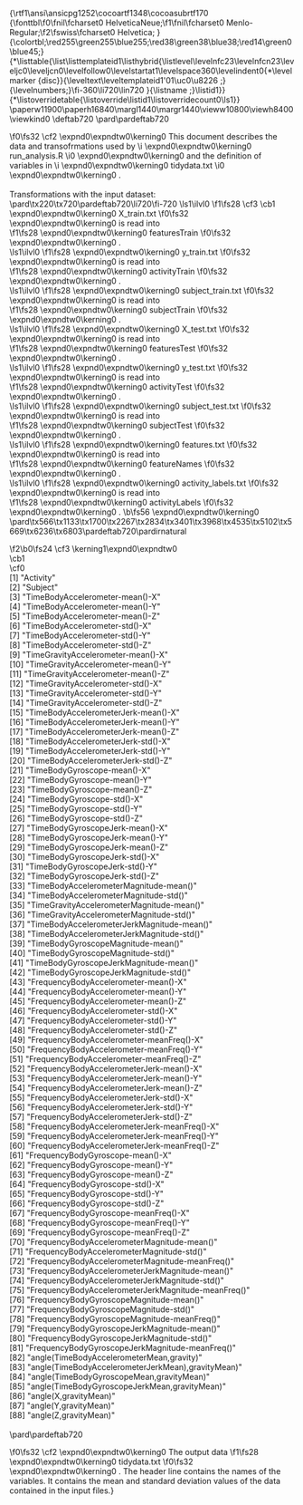 {\rtf1\ansi\ansicpg1252\cocoartf1348\cocoasubrtf170
{\fonttbl\f0\fnil\fcharset0 HelveticaNeue;\f1\fnil\fcharset0 Menlo-Regular;\f2\fswiss\fcharset0 Helvetica;
}
{\colortbl;\red255\green255\blue255;\red38\green38\blue38;\red14\green0\blue45;}
{\*\listtable{\list\listtemplateid1\listhybrid{\listlevel\levelnfc23\levelnfcn23\leveljc0\leveljcn0\levelfollow0\levelstartat1\levelspace360\levelindent0{\*\levelmarker \{disc\}}{\leveltext\leveltemplateid1\'01\uc0\u8226 ;}{\levelnumbers;}\fi-360\li720\lin720 }{\listname ;}\listid1}}
{\*\listoverridetable{\listoverride\listid1\listoverridecount0\ls1}}
\paperw11900\paperh16840\margl1440\margr1440\vieww10800\viewh8400\viewkind0
\deftab720
\pard\pardeftab720

\f0\fs32 \cf2 \expnd0\expndtw0\kerning0
This document describes the data and transofrmations used by 
\i \expnd0\expndtw0\kerning0
run_analysis.R
\i0 \expnd0\expndtw0\kerning0
 and the definition of variables in 
\i \expnd0\expndtw0\kerning0
tidydata.txt
\i0 \expnd0\expndtw0\kerning0
.\
\
Transformations with the input dataset:\
\pard\tx220\tx720\pardeftab720\li720\fi-720
\ls1\ilvl0
\f1\fs28 \cf3 \cb1 \expnd0\expndtw0\kerning0
X_train.txt
\f0\fs32 \expnd0\expndtw0\kerning0
 		is read into 	
\f1\fs28 \expnd0\expndtw0\kerning0
featuresTrain
\f0\fs32 \expnd0\expndtw0\kerning0
.\
\ls1\ilvl0
\f1\fs28 \expnd0\expndtw0\kerning0
y_train.txt
\f0\fs32 \expnd0\expndtw0\kerning0
 		is read into 	
\f1\fs28 \expnd0\expndtw0\kerning0
activityTrain
\f0\fs32 \expnd0\expndtw0\kerning0
.\
\ls1\ilvl0
\f1\fs28 \expnd0\expndtw0\kerning0
subject_train.txt
\f0\fs32 \expnd0\expndtw0\kerning0
 is read into 	
\f1\fs28 \expnd0\expndtw0\kerning0
subjectTrain
\f0\fs32 \expnd0\expndtw0\kerning0
.\
\ls1\ilvl0
\f1\fs28 \expnd0\expndtw0\kerning0
X_test.txt
\f0\fs32 \expnd0\expndtw0\kerning0
 		is read into 	
\f1\fs28 \expnd0\expndtw0\kerning0
featuresTest
\f0\fs32 \expnd0\expndtw0\kerning0
.\
\ls1\ilvl0
\f1\fs28 \expnd0\expndtw0\kerning0
y_test.txt
\f0\fs32 \expnd0\expndtw0\kerning0
 		is read into 	
\f1\fs28 \expnd0\expndtw0\kerning0
activityTest
\f0\fs32 \expnd0\expndtw0\kerning0
.\
\ls1\ilvl0
\f1\fs28 \expnd0\expndtw0\kerning0
subject_test.txt
\f0\fs32 \expnd0\expndtw0\kerning0
 	is read into 	
\f1\fs28 \expnd0\expndtw0\kerning0
subjectTest
\f0\fs32 \expnd0\expndtw0\kerning0
.\
\ls1\ilvl0
\f1\fs28 \expnd0\expndtw0\kerning0
features.txt
\f0\fs32 \expnd0\expndtw0\kerning0
 		is read into 	
\f1\fs28 \expnd0\expndtw0\kerning0
featureNames
\f0\fs32 \expnd0\expndtw0\kerning0
.\
\ls1\ilvl0
\f1\fs28 \expnd0\expndtw0\kerning0
activity_labels.txt
\f0\fs32 \expnd0\expndtw0\kerning0
 is read into 	
\f1\fs28 \expnd0\expndtw0\kerning0
activityLabels
\f0\fs32 \expnd0\expndtw0\kerning0
.
\b\fs56 \expnd0\expndtw0\kerning0
\
\pard\tx566\tx1133\tx1700\tx2267\tx2834\tx3401\tx3968\tx4535\tx5102\tx5669\tx6236\tx6803\pardeftab720\pardirnatural

\f2\b0\fs24 \cf3 \kerning1\expnd0\expndtw0 \
\cb1 \
\cf0 \
[1] "Activity"                                          \
 [2] "Subject"                                           \
 [3] "TimeBodyAccelerometer-mean()-X"                    \
 [4] "TimeBodyAccelerometer-mean()-Y"                    \
 [5] "TimeBodyAccelerometer-mean()-Z"                    \
 [6] "TimeBodyAccelerometer-std()-X"                     \
 [7] "TimeBodyAccelerometer-std()-Y"                     \
 [8] "TimeBodyAccelerometer-std()-Z"                     \
 [9] "TimeGravityAccelerometer-mean()-X"                 \
[10] "TimeGravityAccelerometer-mean()-Y"                 \
[11] "TimeGravityAccelerometer-mean()-Z"                 \
[12] "TimeGravityAccelerometer-std()-X"                  \
[13] "TimeGravityAccelerometer-std()-Y"                  \
[14] "TimeGravityAccelerometer-std()-Z"                  \
[15] "TimeBodyAccelerometerJerk-mean()-X"                \
[16] "TimeBodyAccelerometerJerk-mean()-Y"                \
[17] "TimeBodyAccelerometerJerk-mean()-Z"                \
[18] "TimeBodyAccelerometerJerk-std()-X"                 \
[19] "TimeBodyAccelerometerJerk-std()-Y"                 \
[20] "TimeBodyAccelerometerJerk-std()-Z"                 \
[21] "TimeBodyGyroscope-mean()-X"                        \
[22] "TimeBodyGyroscope-mean()-Y"                        \
[23] "TimeBodyGyroscope-mean()-Z"                        \
[24] "TimeBodyGyroscope-std()-X"                         \
[25] "TimeBodyGyroscope-std()-Y"                         \
[26] "TimeBodyGyroscope-std()-Z"                         \
[27] "TimeBodyGyroscopeJerk-mean()-X"                    \
[28] "TimeBodyGyroscopeJerk-mean()-Y"                    \
[29] "TimeBodyGyroscopeJerk-mean()-Z"                    \
[30] "TimeBodyGyroscopeJerk-std()-X"                     \
[31] "TimeBodyGyroscopeJerk-std()-Y"                     \
[32] "TimeBodyGyroscopeJerk-std()-Z"                     \
[33] "TimeBodyAccelerometerMagnitude-mean()"             \
[34] "TimeBodyAccelerometerMagnitude-std()"              \
[35] "TimeGravityAccelerometerMagnitude-mean()"          \
[36] "TimeGravityAccelerometerMagnitude-std()"           \
[37] "TimeBodyAccelerometerJerkMagnitude-mean()"         \
[38] "TimeBodyAccelerometerJerkMagnitude-std()"          \
[39] "TimeBodyGyroscopeMagnitude-mean()"                 \
[40] "TimeBodyGyroscopeMagnitude-std()"                  \
[41] "TimeBodyGyroscopeJerkMagnitude-mean()"             \
[42] "TimeBodyGyroscopeJerkMagnitude-std()"              \
[43] "FrequencyBodyAccelerometer-mean()-X"               \
[44] "FrequencyBodyAccelerometer-mean()-Y"               \
[45] "FrequencyBodyAccelerometer-mean()-Z"               \
[46] "FrequencyBodyAccelerometer-std()-X"                \
[47] "FrequencyBodyAccelerometer-std()-Y"                \
[48] "FrequencyBodyAccelerometer-std()-Z"                \
[49] "FrequencyBodyAccelerometer-meanFreq()-X"           \
[50] "FrequencyBodyAccelerometer-meanFreq()-Y"           \
[51] "FrequencyBodyAccelerometer-meanFreq()-Z"           \
[52] "FrequencyBodyAccelerometerJerk-mean()-X"           \
[53] "FrequencyBodyAccelerometerJerk-mean()-Y"           \
[54] "FrequencyBodyAccelerometerJerk-mean()-Z"           \
[55] "FrequencyBodyAccelerometerJerk-std()-X"            \
[56] "FrequencyBodyAccelerometerJerk-std()-Y"            \
[57] "FrequencyBodyAccelerometerJerk-std()-Z"            \
[58] "FrequencyBodyAccelerometerJerk-meanFreq()-X"       \
[59] "FrequencyBodyAccelerometerJerk-meanFreq()-Y"       \
[60] "FrequencyBodyAccelerometerJerk-meanFreq()-Z"       \
[61] "FrequencyBodyGyroscope-mean()-X"                   \
[62] "FrequencyBodyGyroscope-mean()-Y"                   \
[63] "FrequencyBodyGyroscope-mean()-Z"                   \
[64] "FrequencyBodyGyroscope-std()-X"                    \
[65] "FrequencyBodyGyroscope-std()-Y"                    \
[66] "FrequencyBodyGyroscope-std()-Z"                    \
[67] "FrequencyBodyGyroscope-meanFreq()-X"               \
[68] "FrequencyBodyGyroscope-meanFreq()-Y"               \
[69] "FrequencyBodyGyroscope-meanFreq()-Z"               \
[70] "FrequencyBodyAccelerometerMagnitude-mean()"        \
[71] "FrequencyBodyAccelerometerMagnitude-std()"         \
[72] "FrequencyBodyAccelerometerMagnitude-meanFreq()"    \
[73] "FrequencyBodyAccelerometerJerkMagnitude-mean()"    \
[74] "FrequencyBodyAccelerometerJerkMagnitude-std()"     \
[75] "FrequencyBodyAccelerometerJerkMagnitude-meanFreq()"\
[76] "FrequencyBodyGyroscopeMagnitude-mean()"            \
[77] "FrequencyBodyGyroscopeMagnitude-std()"             \
[78] "FrequencyBodyGyroscopeMagnitude-meanFreq()"        \
[79] "FrequencyBodyGyroscopeJerkMagnitude-mean()"        \
[80] "FrequencyBodyGyroscopeJerkMagnitude-std()"         \
[81] "FrequencyBodyGyroscopeJerkMagnitude-meanFreq()"    \
[82] "angle(TimeBodyAccelerometerMean,gravity)"          \
[83] "angle(TimeBodyAccelerometerJerkMean),gravityMean)" \
[84] "angle(TimeBodyGyroscopeMean,gravityMean)"          \
[85] "angle(TimeBodyGyroscopeJerkMean,gravityMean)"      \
[86] "angle(X,gravityMean)"                              \
[87] "angle(Y,gravityMean)"                              \
[88] "angle(Z,gravityMean)"\
\
\pard\pardeftab720

\f0\fs32 \cf2 \expnd0\expndtw0\kerning0
The output data 
\f1\fs28 \expnd0\expndtw0\kerning0
tidydata.txt
\f0\fs32 \expnd0\expndtw0\kerning0
. The header line contains the names of the variables. It contains the mean and standard deviation values of the data contained in the input files.}